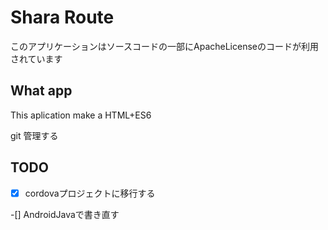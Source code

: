 # Shara Route
このアプリケーションはソースコードの一部にApacheLicenseのコードが利用されています

## What app


This aplication make a HTML+ES6


git 管理する

## TODO


-[x] cordovaプロジェクトに移行する

-[] AndroidJavaで書き直す
